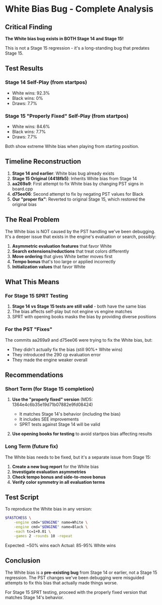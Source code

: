 # White Bias Bug - Complete Analysis

## Critical Finding

**The White bias bug exists in BOTH Stage 14 and Stage 15!**

This is not a Stage 15 regression - it's a long-standing bug that predates Stage 15.

## Test Results

### Stage 14 Self-Play (from startpos)
- White wins: 92.3%
- Black wins: 0%
- Draws: 7.7%

### Stage 15 "Properly Fixed" Self-Play (from startpos)
- White wins: 84.6%
- Black wins: 7.7%
- Draws: 7.7%

Both show extreme White bias when playing from starting position.

## Timeline Reconstruction

1. **Stage 14 and earlier**: White bias bug already exists
2. **Stage 15 Original (4418fb5)**: Inherits White bias from Stage 14
3. **aa269a9**: First attempt to fix White bias by changing PST signs in board.cpp
4. **d75ee06**: Second attempt to fix by negating PST values for Black
5. **Our "proper fix"**: Reverted to original Stage 15, which restored the original bias

## The Real Problem

The White bias is NOT caused by the PST handling we've been debugging. It's a deeper issue that exists in the engine's evaluation or search, possibly:

1. **Asymmetric evaluation features** that favor White
2. **Search extensions/reductions** that treat colors differently  
3. **Move ordering** that gives White better moves first
4. **Tempo bonus** that's too large or applied incorrectly
5. **Initialization values** that favor White

## What This Means

### For Stage 15 SPRT Testing

1. **Stage 14 vs Stage 15 tests are still valid** - both have the same bias
2. The bias affects self-play but not engine vs engine matches
3. SPRT with opening books masks the bias by providing diverse positions

### For the PST "Fixes"

The commits aa269a9 and d75ee06 were trying to fix the White bias, but:
- They didn't actually fix the bias (still 90%+ White wins)
- They introduced the 290 cp evaluation error
- They made the engine weaker overall

## Recommendations

### Short Term (for Stage 15 completion)

1. **Use the "properly fixed" version** (MD5: 1364e4c6b35e19d71b07882e9fd08424)
   - It matches Stage 14's behavior (including the bias)
   - It includes SEE improvements
   - SPRT tests against Stage 14 will be valid

2. **Use opening books for testing** to avoid startpos bias affecting results

### Long Term (future fix)

The White bias needs to be fixed, but it's a separate issue from Stage 15:

1. **Create a new bug report** for the White bias
2. **Investigate evaluation asymmetries** 
3. **Check tempo bonus and side-to-move bonus**
4. **Verify color symmetry in all evaluation terms**

## Test Script

To reproduce the White bias in any version:
```bash
$FASTCHESS \
    -engine cmd="$ENGINE" name=White \
    -engine cmd="$ENGINE" name=Black \
    -each tc=1+0.01 \
    -games 2 -rounds 10 -repeat
```

Expected: ~50% wins each
Actual: 85-95% White wins

## Conclusion

The White bias is a **pre-existing bug** from Stage 14 or earlier, not a Stage 15 regression. The PST changes we've been debugging were misguided attempts to fix this bias that actually made things worse.

For Stage 15 SPRT testing, proceed with the properly fixed version that matches Stage 14's behavior.